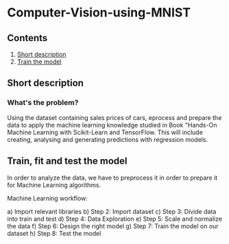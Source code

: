 # Computer-Vision-using-MNIST

## Contents

1. [Short description](#short-description)
1. [Train the model](#train-the-model)

## Short description

### What's the problem?

Using the dataset containing sales prices of cars, eprocess and prepare the data to apply the machine learning knowledge studied in Book "Hands-On Machine Learning with Scikit-Learn and TensorFlow. This will include creating, analysing and generating predictions with regression models.

## Train, fit and test the model
In order to analyze the data, we have to preprocess it in order to prepare it for Machine Learning algorithms. 

Machine Learning workflow:

a) Import relevant libraries
b) Step 2: Import dataset 
c) Step 3: Divide data into train and test 
d) Step 4: Data Exploration 
e) Step 5: Scale and normalize the data
f) Step 6: Design the right model 
g) Step 7: Train the model on our dataset
h) Step 8: Test the model

